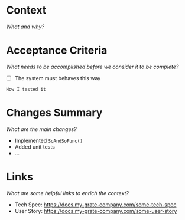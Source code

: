 # Context
_What and why?_

# Acceptance Criteria
_What needs to be accomplished before we consider it to be complete?_
- [ ] The system must behaves this way
```
How I tested it
```

# Changes Summary
_What are the main changes?_
- Implemented `SoAndSoFunc()`
- Added unit tests
- ...

# Links
_What are some helpful links to enrich the context?_
- Tech Spec: https://docs.my-grate-company.com/some-tech-spec
- User Story: https://docs.my-grate-company.com/some-user-story
